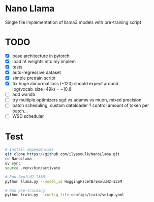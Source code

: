 # Nano Llama

Single file implementation of llama3 models with pre-training script


# TODO

- [x] base architecture in pytorch
- [x] load hf weights into my implem
- [x] tests
- [x] auto-regressive dataset
- [x] simple pretrain script
- [x] fix huge abnormal loss (~120) should expect around log(vocab_size=49k) = ~10.8
- [ ] add wandb
- [ ] try multiple optimizers sgd vs adamw vs muon, mixed precision
- [ ] batch scheduling, custom dataloader ? control amount of token per batch...
- [ ] WSD scheduler

# Test

```sh
# Install dependencies
git clone https://github.com/ilyasoulk/NanoLlama.git
cd NanoLlama
uv sync
source .venv/bin/activate

# Run SmolLM2-135M
python llama.py --model_id HuggingFaceTB/SmolLM2-135M

# Run pre-training
python train.py --config_file configs/train/setup.yaml
```
